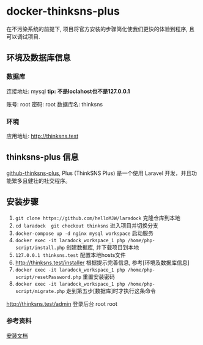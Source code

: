 # docker-thinksns-plus

在不污染系统的前提下, 项目将官方安装的步骤简化使我们更快的体验到程序, 且可以调试项目. 

## 环境及数据库信息

### 数据库

连接地址: mysql **tip: 不是loclahost也不是127.0.0.1**

账号: root  密码: root  数据库名: thinksns

### 环境

应用地址: http://thinksns.test

## thinksns-plus 信息

[github-thinksns-plus](https://github.com/slimkit/thinksns-plus), Plus (ThinkSNS Plus) 是一个使用 Laravel 开发，并且功能繁多且健壮的社交程序。

## 安装步骤

1. `git clone https://github.com/helloMJW/laradock` 克隆仓库到本地
2. `cd laradock  git checkout thinksns` 进入项目并切换分支
3. `docker-compose up -d nginx mysql workspace` 启动服务
4. `docker exec -it laradock_workspace_1 php /home/php-script/install.php` 创建数据库, 并下载项目到本地
5. `127.0.0.1 thinksns.test` 配置本地hosts文件
6. http://thinksns.test/installer 根据提示完善信息, 参考[环境及数据库信息]
8. `docker exec -it laradock_workspace_1 php /home/php-script/resetPassword.php` 重置安装密码
9. `docker exec -it laradock_workspace_1 php /home/php-script/migrate.php` 走到第五步[数据库]时才执行这条命令

http://thinksns.test/admin 登录后台 root root 


### 参考资料

[安装文档](https://slimkit.github.io/docs/server-getting-started-installation.html)
